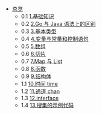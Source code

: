 
- [总览](0.0.md)
  - 0.1 [1.基础知识](0.1.md)
  - 0.2 [2.Go 与 Java 语法上的区别](0.2.MD)
  - 0.3 [3.基本类型](0.3.MD)
  - 0.4 [4.变量与常量和控制语句](0.4.MD)
  - 0.5 [5.数组](0.5.MD)
  - 0.6 [6.切片](0.6.md)
  - 0.7 [7.Map 与 List](0.7.md)
  - 0.8 [8.函数](0.8.md)
  - 0.9 [9.结构体](0.9.md)
  - 1.1 [10.时间 time](1.1.md)
  - 1.2 [11.通道 chan](1.2.md)
  - 1.3 [12.interface](1.3.md)
  - 1.4 [13.搜集的示例代码](1.4.md)
